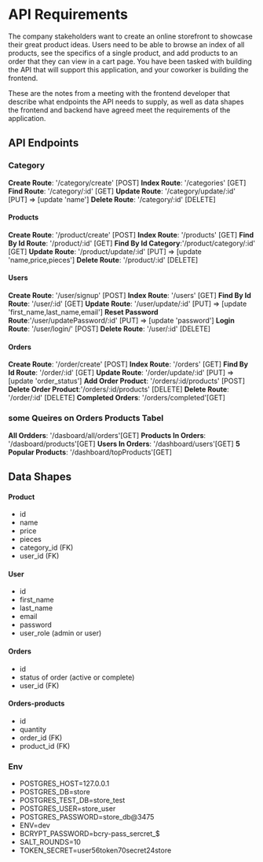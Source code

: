 # API Requirements
The company stakeholders want to create an online storefront to showcase their great product ideas. Users need to be able to browse an index of all products, see the specifics of a single product, and add products to an order that they can view in a cart page. You have been tasked with building the API that will support this application, and your coworker is building the frontend.

These are the notes from a meeting with the frontend developer that describe what endpoints the API needs to supply, as well as data shapes the frontend and backend have agreed meet the requirements of the application. 

## API Endpoints

### Category
   
**Create Route**:       '/category/create' [POST]
**Index Route**:        '/categories' [GET]
**Find Route**:         '/category/:id' [GET]
**Update Route**:       '/category/update/:id' [PUT] => [update 'name']
**Delete Route**:       '/category/:id' [DELETE]

#### Products
**Create Route**:       '/product/create' [POST]
**Index Route**:        '/products' [GET]
**Find By Id Route**:   '/product/:id' [GET]
**Find By Id Category**:'/product/category/:id' [GET]
**Update Route**:       '/product/update/:id' [PUT]  => [update 'name,price,pieces']
**Delete Route**:       '/product/:id' [DELETE]

#### Users
**Create Route**:       '/user/signup' [POST]
**Index Route**:        '/users' [GET]
**Find By Id Route**:   '/user/:id' [GET]
**Update Route**:       '/user/update/:id' [PUT]          => [update 'first_name,last_name,email']
**Reset Password Route**:'/user/updatePassword/:id' [PUT] => [update 'password']
**Login Route**:        '/user/login/' [POST]
**Delete Route**:       '/user/:id' [DELETE]

#### Orders
**Create Route**:       '/order/create' [POST]
**Index Route**:        '/orders' [GET]
**Find By Id Route**:   '/order/:id' [GET]
**Update Route**:       '/order/update/:id' [PUT] => [update 'order_status']
**Add Order Product**:  '/orders/:id/products' [POST]
**Delete Order Product**:'/orders/:id/products' [DELETE]
**Delete Route**:       '/order/:id' [DELETE]
**Completed Orders**:   '/orders/completed'[GET]

### some Queires on Orders Products Tabel

**All Ordders**:         '/dasboard/all/orders'[GET]
**Products In Orders**:  '/dasboard/products'[GET]
**Users In Orders**:     '/dashboard/users'[GET]
**5 Popular Products**:  '/dashboard/topProducts'[GET]

## Data Shapes
#### Product
-  id
- name
- price
- pieces
- category_id (FK)
- user_id (FK)

#### User
- id
- first_name
- last_name
- email
- password
- user_role (admin or user)

#### Orders
- id
- status of order (active or complete)
- user_id (FK)

#### Orders-products
- id
- quantity
- order_id (FK)
- product_id (FK)


### Env 
- POSTGRES_HOST=127.0.0.1
- POSTGRES_DB=store
- POSTGRES_TEST_DB=store_test
- POSTGRES_USER=store_user
- POSTGRES_PASSWORD=store_db@3475
- ENV=dev
- BCRYPT_PASSWORD=bcry-pass_sercret_$
- SALT_ROUNDS=10
- TOKEN_SECRET=user56token70secret24store
